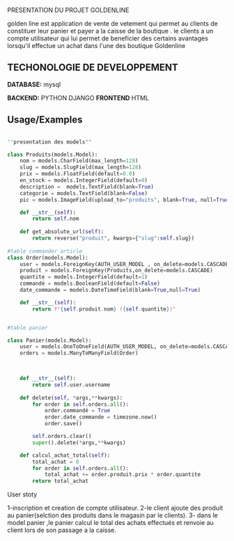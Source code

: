 PRESENTATION DU PROJET GOLDENLINE

golden line est application de vente de vetement qui permet au clients de constituer leur panier et payer a la caisse de la boutique .
le clients a un compte utilisateur qui lui permet de beneficier des certains avantages lorsqu'il effectue un achat dans l'une des boutique Goldenline
## TECHONOLOGIE DE DEVELOPPEMENT 

**DATABASE:** mysql

**BACKEND:** PYTHON DJANGO
**FRONTEND** HTML

## Usage/Examples

```python

""presentation des models""

class Produits(models.Model):
    nom = models.CharField(max_length=128)
    slug = models.SlugField(max_length=128)
    prix = models.FloatField(default=0.0)
    en_stock = models.IntegerField(default=0)
    description =  models.TextField(blank=True)
    categorie = models.TextField(blank=False)
    pic = models.ImageField(upload_to="produits", blank=True, null=True)

    def __str__(self):
        return self.nom
    
    def get_absolute_url(self):
        return reverse("produit", kwargs={"slug":self.slug})
    
#table commander article
class Order(models.Model):
    user = models.ForeignKey(AUTH_USER_MODEL , on_delete=models.CASCADE)
    produit = models.ForeignKey(Produits,on_delete=models.CASCADE)
    quantite = models.IntegerField(default=1)
    commandé = models.BooleanField(default=False)
    date_commande = models.DateTimeField(blank=True,null=True)

    def __str__(self):
        return f"{self.produit.nom} ({self.quantite})"    


#table panier

class Panier(models.Model):
    user = models.OneToOneField(AUTH_USER_MODEL, on_delete=models.CASCADE)
    orders = models.ManyToManyField(Order)
  


    def __str__(self):
        return self.user.username
    
    def delete(self, *args,**kwargs):
        for order in self.orders.all():
            order.commandé = True
            order.date_commande = timezone.now()
            order.save()

        self.orders.clear()
        super().delete(*args,**kwargs)

    def calcul_achat_total(self):
        total_achat = 0
        for order in self.orders.all():
            total_achat += order.produit.prix * order.quantite
        return total_achat
```

User stoty

1-inscription et creation de compte utilisateur.
2-le client ajoute des produit au panier(selction des produits dans le magasin par le clients).
3- dans le model panier ,le panier calcul le total des achats effectués et renvoie au client lors de son passage a la caisse.
